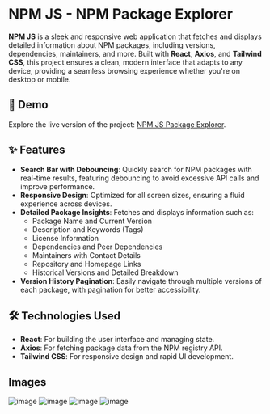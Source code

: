 # NPM JS - NPM Package Explorer

**NPM JS** is a sleek and responsive web application that fetches and displays detailed information about NPM packages, including versions, dependencies, maintainers, and more. Built with **React**, **Axios**, and **Tailwind CSS**, this project ensures a clean, modern interface that adapts to any device, providing a seamless browsing experience whether you're on desktop or mobile.

## 🚀 Demo

Explore the live version of the project: [NPM JS Package Explorer](https://npmjs-frontend.vercel.app/).

## ✨ Features

- **Search Bar with Debouncing**: Quickly search for NPM packages with real-time results, featuring debouncing to avoid excessive API calls and improve performance.
- **Responsive Design**: Optimized for all screen sizes, ensuring a fluid experience across devices.
- **Detailed Package Insights**: Fetches and displays information such as:
  - Package Name and Current Version
  - Description and Keywords (Tags)
  - License Information
  - Dependencies and Peer Dependencies
  - Maintainers with Contact Details
  - Repository and Homepage Links
  - Historical Versions and Detailed Breakdown
- **Version History Pagination**: Easily navigate through multiple versions of each package, with pagination for better accessibility.
  
## 🛠️ Technologies Used

- **React**: For building the user interface and managing state.
- **Axios**: For fetching package data from the NPM registry API.
- **Tailwind CSS**: For responsive design and rapid UI development.

## Images

![image](https://github.com/user-attachments/assets/ff49817c-9632-4fd3-abfb-eda89471efd9) ![image](https://github.com/user-attachments/assets/006de522-4945-4cd0-93a6-6d3cf366b830)
![image](https://github.com/user-attachments/assets/abfdf152-b48e-48e1-ae48-97137a0b486d) ![image](https://github.com/user-attachments/assets/87b25272-02dc-4161-a44e-671ac8119c9a)
